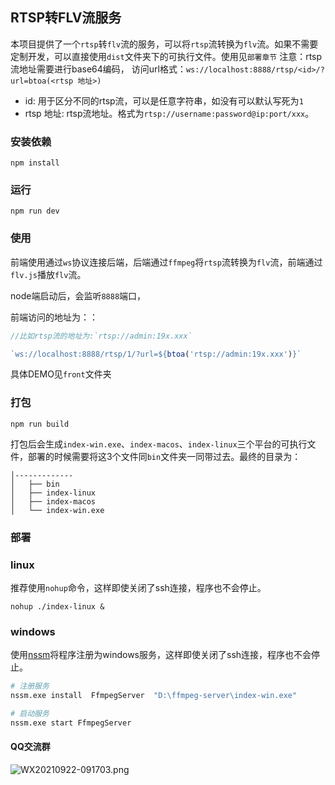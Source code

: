 ## RTSP转FLV流服务

本项目提供了一个`rtsp`转`flv`流的服务，可以将`rtsp`流转换为`flv`流。如果不需要定制开发，可以直接使用`dist`文件夹下的可执行文件。使用见`部署章节`
注意：rtsp流地址需要进行base64编码，
访问url格式：`ws://localhost:8888/rtsp/<id>/?url=btoa(<rtsp 地址>)`
- id: 用于区分不同的rtsp流，可以是任意字符串，如没有可以默认写死为`1`
- rtsp 地址: rtsp流地址。格式为`rtsp://username:password@ip:port/xxx`。
### 安装依赖
```
npm install
```

### 运行
```
npm run dev
```
### 使用
前端使用通过`ws`协议连接后端，后端通过`ffmpeg`将`rtsp`流转换为`flv`流，前端通过`flv.js`播放`flv`流。

node端启动后，会监听`8888`端口，

前端访问的地址为：：
```js
//比如rtsp流的地址为:`rtsp://admin:19x.xxx`

`ws://localhost:8888/rtsp/1/?url=${btoa('rtsp://admin:19x.xxx')}`
```
具体DEMO见`front`文件夹

### 打包
```
npm run build
```
打包后会生成`index-win.exe`、`index-macos`、`index-linux`三个平台的可执行文件，部署的时候需要将这3个文件同`bin`文件夹一同带过去。最终的目录为：
```
│-------------
│   ├── bin
│   ├── index-linux
│   ├── index-macos
│   └── index-win.exe
```
### 部署

### linux
推荐使用`nohup`命令，这样即使关闭了ssh连接，程序也不会停止。
```
nohup ./index-linux &
```
### windows
使用[nssm](https://nssm.cc/usage)将程序注册为windows服务，这样即使关闭了ssh连接，程序也不会停止。
```bash
# 注册服务
nssm.exe install  FfmpegServer  "D:\ffmpeg-server\index-win.exe"

# 启动服务
nssm.exe start FfmpegServer
```

#### QQ交流群

![WX20210922-091703.png](https://cdn.wangzc.wang/uPic/WX20210922-09170315%20.png)

